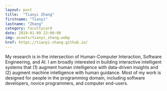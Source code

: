 ```yaml
---
layout: post
title:  "Tianyi Zhang"
firstname: "Tianyi"
lastname: "Zhang"
category: facultycard
date: 2019-01-09 23:00:00
img: assets/tianyi_zhang.webp
href: https://tianyi-zhang.github.io/
---
```


My research is in the intersection of Human-Computer Interaction, Software Engineering, and AI. I am broadly interested in building interactive intelligent systems that (1) augment human intelligence with data-driven insights and (2) augment machine intelligence with human guidance. Most of my work is designed for people in the programming domain, including software developers, novice programmers, and computer end-users.
